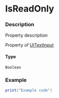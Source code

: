 # IsReadOnly
### Description
Property description

Property of [UITextInput](/classes/UITextInput/)

#### Type
`Boolean`

### Example
```lua
print("Example code")
```
